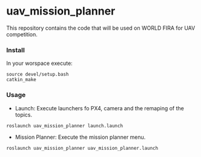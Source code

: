 # uav_mission_planner
This repository contains the code that will be used on WORLD FIRA for UAV competition.

### Install
In your worspace execute:
```
source devel/setup.bash
catkin_make
```

### Usage
* Launch: Execute launchers fo PX4, camera and the remaping of the topics.  
```
roslaunch uav_mission_planner launch.launch
```
* Mission Planner: Execute the mission planner menu.
```
roslaunch uav_mission_planner uav_mission_planner.launch
```